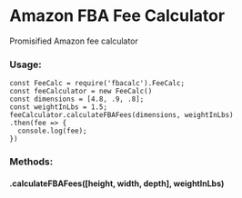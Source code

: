 # Amazon FBA Fee Calculator
Promisified Amazon fee calculator
### Usage:
```
const FeeCalc = require('fbacalc').FeeCalc;
const feeCalculator = new FeeCalc()
const dimensions = [4.8, .9, .8];
const weightInLbs = 1.5;
feeCalculator.calculateFBAFees(dimensions, weightInLbs)
.then(fee => {
  console.log(fee);
})
```

### Methods:
#### .calculateFBAFees([height, width, depth], weightInLbs)

